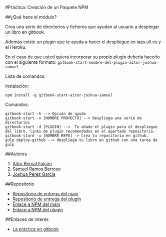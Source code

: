 #Práctica: Creación de un Paquete NPM

##¿Qué hace el módulo?

Crea una serie de directorios y ficheros que ayudan al usuario a desplegar un libro en gitbook.

Además existe un plugin que te ayuda a hacer el despliegue en iaas.ull.es y el Heroku.

En el caso de que usted quiera incorporar su propio plugin debería hacerlo con el siguiente formato:
```gitbook-start-nombre-del-plugin-aitor-joshua-samuel```

Lista de comandos:

Instalación:

```shell
npm install -g gitbook-start-aitor-joshua-samuel
```

Comandos:

```shell
gitbook-start -h --> Opción de ayuda
gitbook-start -n [NOMBRE PROYECTO] --> Despliega una serie de directorios
gitbook-start -d [PLUGIN] -->  Te añade el plugin para el despliegue del libro, links de plugin recomendados en el apartado repositorio.
gitbook-stard -u [NOMBRE REPO] -> Crea tu repositorio en github.
gulp deploy-github --> despliega tu libro en github con una tarea de gulp
```

##Autores

1. [Aitor Bernal Falcón](http://chinegua.github.io/)
2. [Samuel Ramos Barroso](http://losnen.github.io/)
3. [Joshua Pérez García](http://joshuape.github.io/)


##Repositorio

* [Repositorio de entrega del main](https://github.com/ULL-ESIT-SYTW-1617/practica-plugins-heroku-aitor-joshua-samuel)
* [Repositorio de entrega del plugin](https://github.com/ULL-ESIT-SYTW-1617/gitbook-start-heroku-aitor-joshua-samuel)
* [Enlace a NPM del main](https://www.npmjs.com/package/gitbook-start-aitor-joshua-samuel)
* [Enlace a NPM del plugin](https://www.npmjs.com/package/gitbook-start-heroku-aitor-joshua-samuel)

##Enlaces de interés
* [La práctica en gitbook](https://casianorodriguezleon.gitbooks.io/ull-esit-1617/content/practicas/practicaplugin.html)
